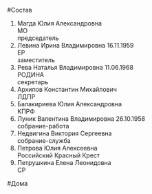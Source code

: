 #Состав  
1. Магда Юлия Александровна  
    МО  
    председатель  
2. Левина Ирина Владимировна 16.11.1959  
    ЕР  
    заместитель  
3. Рева Наталья Владимировна 11.06.1968  
    РОДИНА  
    секретарь  
4. Архипов Константин Михайлович  
    ЛДПР  
5. Балакириева Юлия Александровна  
    КПРФ  
6. Луник Валентина Владимировна 26.10.1958  
    собрание-работа  
7. Недвигина Виктория Сергеевна  
    собрание-служба  
8. Петрова Юлия Алексеевна  
    Российский Красный Крест  
9. Петрушкина Елена Леонидовна  
    СР  
  
#Дома  

